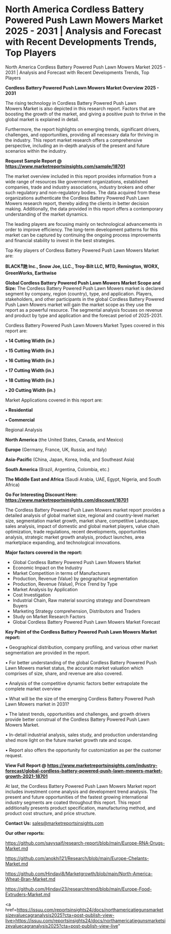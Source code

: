 # North America Cordless Battery Powered Push Lawn Mowers Market 2025 - 2031 | Analysis and Forecast with Recent Developments Trends, Top Players
North America Cordless Battery Powered Push Lawn Mowers Market 2025 - 2031 | Analysis and Forecast with Recent Developments Trends, Top Players

<Strong> Cordless Battery Powered Push Lawn Mowers Market Overview 2025 - 2031</strong>

The rising technology in Cordless Battery Powered Push Lawn Mowers Market is also depicted in this research report. Factors that are boosting the growth of the market, and giving a positive push to thrive in the global market is explained in detail.

Furthermore, the report highlights on emerging trends, significant drivers, challenges, and opportunities, providing all necessary data for thriving in the industry. This report market research offers a comprehensive perspective, including an in-depth analysis of the present and future scenarios within the industry.

<strong>Request Sample Report @ <a href=https://www.marketreportsinsights.com/sample/18701>https://www.marketreportsinsights.com/sample/18701</a></strong>

The market overview included in this report provides information from a wide range of resources like government organizations, established companies, trade and industry associations, industry brokers and other such regulatory and non-regulatory bodies. The data acquired from these organizations authenticate the Cordless Battery Powered Push Lawn Mowers research report, thereby aiding the clients in better decision making. Additionally, the data provided in this report offers a contemporary understanding of the market dynamics.

The leading players are focusing mainly on technological advancements in order to improve efficiency. The long-term development patterns for this market can be captured by continuing the ongoing process improvements and financial stability to invest in the best strategies.

Top Key players of Cordless Battery Powered Push Lawn Mowers Market are:

<strong>BLACKీ訑 Inc., Snow Joe, LLC., Troy-Bilt LLC, MTD, Remington, WORX, GreenWorks, Earthwise</strong>

<strong><b>Global Cordless Battery Powered Push Lawn Mowers Market Scope and Size:</b></strong>
The Cordless Battery Powered Push Lawn Mowers market is declared segment by company, region (country), type, and application. Players, stakeholders, and other participants in the global Cordless Battery Powered Push Lawn Mowers market will gain the market scope as they use the report as a powerful resource. The segmental analysis focuses on revenue and product by type and application and the forecast period of 2025-2031.

Cordless Battery Powered Push Lawn Mowers Market Types covered in this report are:

<strong>• 14 Cutting Width (in.)

• 15 Cutting Width (in.)

• 16 Cutting Width (in.)

• 17 Cutting Width (in.)

• 18 Cutting Width (in.)

• 20 Cutting Width (in.)</strong>

Market Applications covered in this report are:

<strong>• Residential

• Commercial</strong> 

Regional Analysis

<strong>North America</strong> (the United States, Canada, and Mexico)

<strong>Europe</strong> (Germany, France, UK, Russia, and Italy)

<strong>Asia-Pacific</strong> (China, Japan, Korea, India, and Southeast Asia)

<strong>South America</strong> (Brazil, Argentina, Colombia, etc.)

<strong>The Middle East and Africa</strong> (Saudi Arabia, UAE, Egypt, Nigeria, and South Africa)

<strong>Go For Interesting Discount Here: <a href=https://www.marketreportsinsights.com/discount/18701>https://www.marketreportsinsights.com/discount/18701</a></strong>

The Cordless Battery Powered Push Lawn Mowers market report provides a detailed analysis of global market size, regional and country-level market size, segmentation market growth, market share, competitive Landscape, sales analysis, impact of domestic and global market players, value chain optimization, trade regulations, recent developments, opportunities analysis, strategic market growth analysis, product launches, area marketplace expanding, and technological innovations.

<strong><b>Major factors covered in the report:</b></strong>
<ul>
  <li>Global Cordless Battery Powered Push Lawn Mowers Market </li>
  <li>Economic Impact on the Industry</li>
  <li>Market Competition in terms of Manufacturers</li>
  <li>Production, Revenue (Value) by geographical segmentation</li>
  <li>Production, Revenue (Value), Price Trend by Type</li>
  <li>Market Analysis by Application</li>
  <li>Cost Investigation</li>
  <li>Industrial Chain, Raw material sourcing strategy and Downstream Buyers</li>
  <li>Marketing Strategy comprehension, Distributors and Traders</li>
  <li>Study on Market Research Factors</li>
  <li>Global Cordless Battery Powered Push Lawn Mowers Market Forecast</li>
</ul>

<strong><b>Key Point of the Cordless Battery Powered Push Lawn Mowers Market report:</b></strong>

• Geographical distribution, company profiling, and various other market segmentation are provided in the report.

• For better understanding of the global Cordless Battery Powered Push Lawn Mowers market status, the accurate market valuation which comprises of size, share, and revenue are also covered.

• Analysis of the competitive dynamic factors better extrapolate the complete market overview

• What will be the size of the emerging Cordless Battery Powered Push Lawn Mowers market in 2031?

• The latest trends, opportunities and challenges, and growth drivers provide better construal of the Cordless Battery Powered Push Lawn Mowers Market.

• In-detail industrial analysis, sales study, and production understanding shed more light on the future market growth rate and scope.

• Report also offers the opportunity for customization as per the customer request.

<strong><b>View Full Report @ <a href=https://www.marketreportsinsights.com/industry-forecast/global-cordless-battery-powered-push-lawn-mowers-market-growth-2021-18701>https://www.marketreportsinsights.com/industry-forecast/global-cordless-battery-powered-push-lawn-mowers-market-growth-2021-18701</a></b></strong>


At last, the Cordless Battery Powered Push Lawn Mowers Market report includes investment come analysis and development trend analysis. The present and future opportunities of the fastest growing international industry segments are coated throughout this report. This report additionally presents product specification, manufacturing method, and product cost structure, and price structure.

<strong>Contact Us:</strong>
sales@marketreportsinsights.com

<strong>Our other reports:</strong>

<a href=https://github.com/sayysaif/research-report/blob/main/Europe-RNA-Drugs-Market.md>https://github.com/sayysaif/research-report/blob/main/Europe-RNA-Drugs-Market.md</a>

<a href=https://github.com/anokhi121/Research/blob/main/Europe-Chelants-Market.md>https://github.com/anokhi121/Research/blob/main/Europe-Chelants-Market.md</a>

<a href=https://github.com/Hindavi8/Marketgrowth/blob/main/North-America-Wheat-Bran-Market.md>https://github.com/Hindavi8/Marketgrowth/blob/main/North-America-Wheat-Bran-Market.md</a>

<a href=https://github.com/Hindavi23/researchtrend/blob/main/Europe-Food-Extruders-Market.md>https://github.com/Hindavi23/researchtrend/blob/main/Europe-Food-Extruders-Market.md</a>

<a href=https://issuu.com/reportsinsights24/docs/northamericatiegunsmarketsizevaluecagranalysis2025?cta=post-publish-view-live>https://issuu.com/reportsinsights24/docs/northamericatiegunsmarketsizevaluecagranalysis2025?cta=post-publish-view-live</a>"
